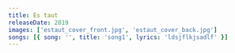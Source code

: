 ```yaml
---
title: Es taut
releaseDate: 2019
images: ['estaut_cover_front.jpg', 'estaut_cover_back.jpg']
songs: [{ song: '', title: 'song1', lyrics: 'ldsjflkjsadlf' }]
---
```

